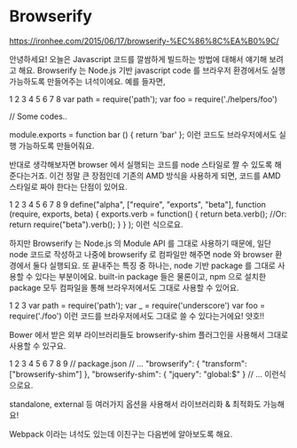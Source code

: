 # Browserify

<https://ironhee.com/2015/06/17/browserify-%EC%86%8C%EA%B0%9C/>

안녕하세요! 오늘은 Javascript 코드를 깔쌈하게 빌드하는 방법에 대해서 얘기해 보려고 해요.
Browserify 는
Node.js 기반 javascript code 를 브라우저 환경에서도 실행 가능하도록 만들어주는 녀석이에요.
예를 들자면,

1
2
3
4
5
6
7
8
var path = require('path');
var foo = require('./helpers/foo')
 
// Some codes..
 
module.exports = function bar () {
  return 'bar'
};
이런 코드도 브라우저에서도 실행 가능하도록 만들어줘요.

반대로 생각해보자면 browser 에서 실행되는 코드를 node 스타일로 짤 수 있도록 해준다는거죠.
이건 정말 큰 장점인데 기존의 AMD 방식을 사용하게 되면, 코드를 AMD 스타일로 짜야 한다는 단점이 있어요.

1
2
3
4
5
6
7
8
9
define("alpha", ["require", "exports", "beta"],
  function (require, exports, beta) {
    exports.verb = function() {
      return beta.verb();
      //Or:
      return require("beta").verb();
    }
  }
);
이런 식으로요.

하지만 Browserify 는 Node.js 의 Module API 를 그대로 사용하기 때문에, 일단 node 코드로 작성하고 나중에 browserify 로 컴파일만 해주면
node 와 browser 환경에서 둘다 실행되요. 
또 끝내주는 특징 중 하나는, node 기반 package 를 그대로 사용할 수 있다는 부분이에요.
built-in package 들은 물론이고,
npm 으로 설치한 package 모두 컴파일을 통해 브라우저에서도 그대로 사용할 수 있어요.

1
2
3
var path = require('path');
var _ = require('underscore')
var foo = require('./foo')
이런 코드를 브라우저에서도 그대로 쓸 수 있다는거에요! 얏호!!

Bower 에서 받은 외부 라이브러리들도 browserify-shim 플러그인을 사용해서 그대로 사용할 수 있구요.

1
2
3
4
5
6
7
8
9
// package.json
// ...
"browserify": {
  "transform": ["browserify-shim"]
},
"browserify-shim": {
  "jquery": "global:$"
}
// ...
이런식으로요.

standalone, external 등 여러가지 옵션을 사용해서 라이브러리화 & 최적화도 가능해요!

Webpack 이라는 녀석도 있는데 이친구는 다음번에 알아보도록 해요.